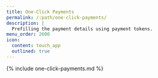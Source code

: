 ```yaml
---
title: One-Click Payments
permalink: /:path/one-click-payments/
description: |
  Prefilling the payment details using payment tokens.
menu_order: 2600
icon:
  content: touch_app
  outlined: true
---
```


{% include one-click-payments.md %}
